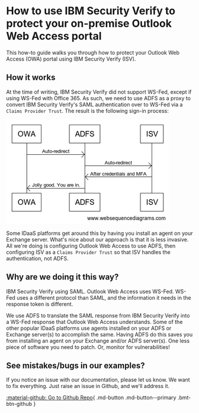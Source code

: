 # How to use IBM Security Verify to protect your on-premise Outlook Web Access portal

This how-to guide walks you through how to protect your Outlook Web Access (OWA) portal using IBM Security Verify (ISV).

## How it works

At the time of writing, IBM Security Verify did not support WS-Fed, except if using WS-Fed with Office 365. As such, we need to use ADFS as a proxy to convert IBM Security Verify's SAML authentication over to WS-Fed via a `Claims Provider Trust`. The result is the following sign-in process:

<img src="assets/sequence_diagram.png" />

Some IDaaS platforms get around this by having you install an agent on your Exchange server. What's nice about our approach is that it is less invasive. All we're doing is configuring Outlook Web Access to use ADFS, then configuring ISV as a `Claims Provider Trust` so that ISV handles the authentication, not ADFS. 


## Why are we doing it this way?

IBM Security Verify using SAML. Outlook Web Access uses WS-Fed. WS-Fed uses a different protocol than SAML, and the information it needs in the response token is different. 

We use ADFS to translate the SAML response from IBM Security Verify into a WS-Fed response that Outlook Web Access understands. Some of the other popular IDaaS platforms use agents installed on your ADFS or Exchange server(s) to accomplish the same. Having ADFS do this saves you from installing an agent on your Exchange and/or ADFS server(s). One less piece of software you need to patch. Or, monitor for vulnerabilities!


## See mistakes/bugs in our examples?

If you notice an issue with our documentation, please let us know. We want to fix everything. Just raise an issue in Github, and we'll address it.

[:material-github: Go to Github Repo](https://github.com/bmtltd/KY9999-Protect-OWA-with-ISV){ .md-button .md-button--primary .bmt-btn-github }